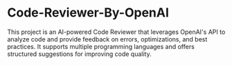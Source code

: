# Code-Reviewer-By-OpenAI
This project is an AI-powered Code Reviewer that leverages OpenAI's API to analyze code and provide feedback on errors, optimizations, and best practices. It supports multiple programming languages and offers structured suggestions for improving code quality.
